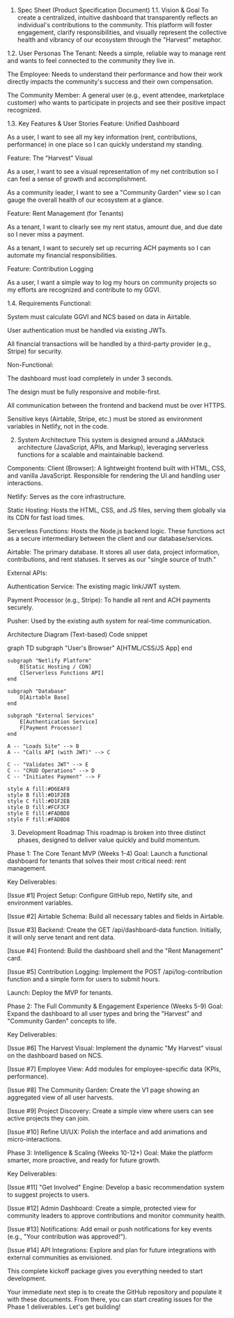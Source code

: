1. Spec Sheet (Product Specification Document)
1.1. Vision & Goal
To create a centralized, intuitive dashboard that transparently reflects an individual's contributions to the community. This platform will foster engagement, clarify responsibilities, and visually represent the collective health and vibrancy of our ecosystem through the "Harvest" metaphor.

1.2. User Personas
The Tenant: Needs a simple, reliable way to manage rent and wants to feel connected to the community they live in.

The Employee: Needs to understand their performance and how their work directly impacts the community's success and their own compensation.

The Community Member: A general user (e.g., event attendee, marketplace customer) who wants to participate in projects and see their positive impact recognized.

1.3. Key Features & User Stories
Feature: Unified Dashboard

As a user, I want to see all my key information (rent, contributions, performance) in one place so I can quickly understand my standing.

Feature: The "Harvest" Visual

As a user, I want to see a visual representation of my net contribution so I can feel a sense of growth and accomplishment.

As a community leader, I want to see a "Community Garden" view so I can gauge the overall health of our ecosystem at a glance.

Feature: Rent Management (for Tenants)

As a tenant, I want to clearly see my rent status, amount due, and due date so I never miss a payment.

As a tenant, I want to securely set up recurring ACH payments so I can automate my financial responsibilities.

Feature: Contribution Logging

As a user, I want a simple way to log my hours on community projects so my efforts are recognized and contribute to my GGVI.

1.4. Requirements
Functional:

System must calculate GGVI and NCS based on data in Airtable.

User authentication must be handled via existing JWTs.

All financial transactions will be handled by a third-party provider (e.g., Stripe) for security.

Non-Functional:

The dashboard must load completely in under 3 seconds.

The design must be fully responsive and mobile-first.

All communication between the frontend and backend must be over HTTPS.

Sensitive keys (Airtable, Stripe, etc.) must be stored as environment variables in Netlify, not in the code.

2. System Architecture
This system is designed around a JAMstack architecture (JavaScript, APIs, and Markup), leveraging serverless functions for a scalable and maintainable backend.

Components:
Client (Browser): A lightweight frontend built with HTML, CSS, and vanilla JavaScript. Responsible for rendering the UI and handling user interactions.

Netlify: Serves as the core infrastructure.

Static Hosting: Hosts the HTML, CSS, and JS files, serving them globally via its CDN for fast load times.

Serverless Functions: Hosts the Node.js backend logic. These functions act as a secure intermediary between the client and our database/services.

Airtable: The primary database. It stores all user data, project information, contributions, and rent statuses. It serves as our "single source of truth."

External APIs:

Authentication Service: The existing magic link/JWT system.

Payment Processor (e.g., Stripe): To handle all rent and ACH payments securely.

Pusher: Used by the existing auth system for real-time communication.

Architecture Diagram (Text-based)
Code snippet

graph TD
    subgraph "User's Browser"
        A[HTML/CSS/JS App]
    end

    subgraph "Netlify Platform"
        B[Static Hosting / CDN]
        C[Serverless Functions API]
    end

    subgraph "Database"
        D[Airtable Base]
    end

    subgraph "External Services"
        E[Authentication Service]
        F[Payment Processor]
    end

    A -- "Loads Site" --> B
    A -- "Calls API (with JWT)" --> C

    C -- "Validates JWT" --> E
    C -- "CRUD Operations" --> D
    C -- "Initiates Payment" --> F

    style A fill:#D6EAF8
    style B fill:#D1F2EB
    style C fill:#D1F2EB
    style D fill:#FCF3CF
    style E fill:#FADBD8
    style F fill:#FADBD8
3. Development Roadmap
This roadmap is broken into three distinct phases, designed to deliver value quickly and build momentum.

Phase 1: The Core Tenant MVP (Weeks 1-4)
Goal: Launch a functional dashboard for tenants that solves their most critical need: rent management.

Key Deliverables:

[Issue #1] Project Setup: Configure GitHub repo, Netlify site, and environment variables.

[Issue #2] Airtable Schema: Build all necessary tables and fields in Airtable.

[Issue #3] Backend: Create the GET /api/dashboard-data function. Initially, it will only serve tenant and rent data.

[Issue #4] Frontend: Build the dashboard shell and the "Rent Management" card.

[Issue #5] Contribution Logging: Implement the POST /api/log-contribution function and a simple form for users to submit hours.

Launch: Deploy the MVP for tenants.

Phase 2: The Full Community & Engagement Experience (Weeks 5-9)
Goal: Expand the dashboard to all user types and bring the "Harvest" and "Community Garden" concepts to life.

Key Deliverables:

[Issue #6] The Harvest Visual: Implement the dynamic "My Harvest" visual on the dashboard based on NCS.

[Issue #7] Employee View: Add modules for employee-specific data (KPIs, performance).

[Issue #8] The Community Garden: Create the V1 page showing an aggregated view of all user harvests.

[Issue #9] Project Discovery: Create a simple view where users can see active projects they can join.

[Issue #10] Refine UI/UX: Polish the interface and add animations and micro-interactions.

Phase 3: Intelligence & Scaling (Weeks 10-12+)
Goal: Make the platform smarter, more proactive, and ready for future growth.

Key Deliverables:

[Issue #11] "Get Involved" Engine: Develop a basic recommendation system to suggest projects to users.

[Issue #12] Admin Dashboard: Create a simple, protected view for community leaders to approve contributions and monitor community health.

[Issue #13] Notifications: Add email or push notifications for key events (e.g., "Your contribution was approved!").

[Issue #14] API Integrations: Explore and plan for future integrations with external communities as envisioned.

This complete kickoff package gives you everything needed to start development.

Your immediate next step is to create the GitHub repository and populate it with these documents. From there, you can start creating issues for the Phase 1 deliverables. Let's get building!








